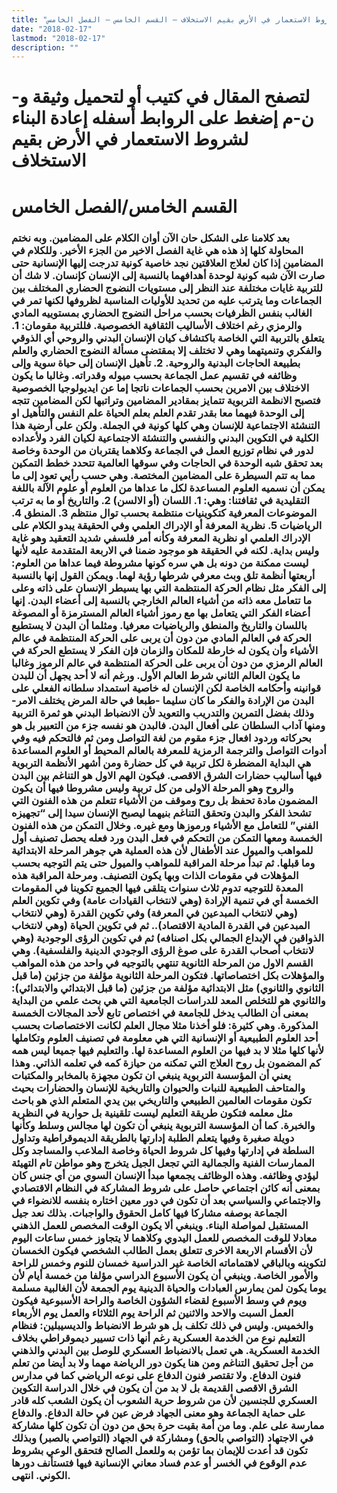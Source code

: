 ```yaml
---
title: "إعادة البناء لشروط الاستعمار في الأرض بقيم الاستخلاف – القسم الخامس – الفصل الخامس"
date: "2018-02-17"
lastmod: "2018-02-17"
description: ""
---
```

# **لتصفح المقال في كتيب أو لتحميل وثيقة و-ن-م إضغط على الروابط أسفله** **إعادة البناء لشروط الاستعمار في الأرض بقيم الاستخلاف**

# **القسم الخامس/الفصل الخامس**

### بعد كلامنا على الشكل حان الآن أوان الكلام على المضامين. وبه نختم المحاولة كلها إذ هذه هي غاية الفصل الاخير من الجزء الأخير. وللكلام في المضامين إذا كان لعلاج العلاقتين نجد خاصية كونية تدرجت إليها الإنسانية حتى صارت الآن شبه كونية لوحدة أهدافهما بالنسبة إلى الإنسان كإنسان. لا شك أن للتربية غايات مختلفة عند النظر إلى مستويات النضوج الحضاري المختلف بين الجماعات وما يترتب عليه من تحديد للأوليات المناسبة لظروفها لكنها تمر في الغالب بنفس الظرفيات بحسب مراحل النضوج الحضاري بمستوييه المادي والرمزي رغم اختلاف الأساليب الثقافية الخصوصية. فللتربية مقومان: 1. يتعلق بالتربية التي الخاصة باكتشاف كيان الإنسان البدني والروحي أي الذوقي والفكري وتنميتهما وهي لا تختلف إلا بمقتضى مسألة النضوج الحضاري والعلم بطبيعة الحاجات البدنية والروحية. 2. تأهيل الإنسان إلى حياة سوية وإلى وظائفه في تقسيم عمل الجماعة بحسب ميوله وقدراته. وغالبا ما يكون الاختلاف بين الامرين بحسب الجماعات ناتجا إما عن ايديولوجيا الخصوصية فتصبح الانظمة التربوية تتمايز بمقادير المضامين وتراتبها لكن المضامين تتجه إلى الوحدة فيهما معا بقدر تقدم العلم بعلم الحياة علم النفس والتأهيل او التنشئة الاجتماعية للإنسان وهي كلها كونية في الجملة. ولكن على أرضية هذا الكلية في التكوين البدني والنفسي والتنشئة الاجتماعية لكيان الفرد ولأعداده لدور في نظام توزيع العمل في الجماعة وكلاهما يقتربان من الوحدة وخاصة بعد تحقق شبه الوحدة في الحاجات وفي سوقها العالمية تتحدد خطط التمكين مما به تتم السيطرة على المضامين المختصة. وهي حسب رأيي تعود إلى ما يمكن أن نسميه العلوم المساعدة لكل ما عداها من العلوم أو علوم الآلة باللغة التقليدية في ثقافتنا: وهي: 1. اللسان (أو الالسن) 2. والتاريخ أو ما به ترتب الموضوعات المعرفية كتكوينيات منتظمة بحسب توال منتظم 3. المنطق 4. الرياضيات 5. نظرية المعرفة أو الإدراك العلمي وفي الحقيقة يبدو الكلام على الإدراك العلمي او نظرية المعرفة وكأنه أمر فلسفي شديد التعقيد وهو غاية وليس بداية. لكنه في الحقيقة هو موجود ضمنا في الاربعة المتقدمة عليه لأنها ليست ممكنة من دونه بل هي سره كونها مشروطة فيما عداها من العلوم: أربعتها أنظمة تلق وبث معرفي شرطها رؤية لهما. ويمكن القول إنها بالنسبة إلى الفكر مثل نظام الحركة المنتظمة التي بها يسيطر الإنسان على ذاته وعلى ما تتعامل معه ذاته من أشياء العالم الخارجي بالنسبة إلى أعضاء البدن. إنها أعضاء الفكر التي يتعامل بها مع رموز أشياء العالم المسترمزة أو المصوغة باللسان والتاريخ والمنطق والرياضيات معرفيا. ومثلما أن البدن لا يستطيع الحركة في العالم المادي من دون أن يربى على الحركة المنتظمة في عالم الأشياء وأن يكون له خارطة للمكان والزمان فإن الفكر لا يستطع الحركة في العالم الرمزي من دون أن يربى على الحركة المنتظمة في عالم الرموز وغالبا ما يكون العالم الثاني شرط العالم الأول. ورغم أنه لا أحد يجهل أن للبدن قوانينه وأحكامه الخاصة لكن الإنسان له خاصية استمداد سلطانه الفعلي على البدن من الإرادة والفكر ما كان سليما -طبعا في حالة المرض يختلف الامر-وذلك بفضل التمرين والتدريب والتعويد لأن الانضباط البدني هو ثمرة التربية ومنها آداب السلطان على أفعال البدن. فالبدن هو نفسه جزء من التعبير بل هو بحركاته وردود افعال جزء مقوم من لغة التواصل ومن ثم فالتحكم فيه وفي أدوات التواصل والترجمة الرمزية للمعرفة بالعالم المحيط أو العلوم المساعدة هي البداية المضطرة لكل تربية في كل حضارة ومن أشهر الأنظمة التربوية فيها أساليب حضارات الشرق الاقصى. فيكون الهم الاول هو التناغم بين البدن والروح وهو المرحلة الاولى من كل تربية وليس مشروطا فيها أن يكون المضمون مادة تحفظ بل روح وموقف من الأشياء تتعلم من هذه الفنون التي تشحذ الفكر والبدن وتحقق التناغم بنيهما ليصبح الإنسان سيدا إلى “تجهيزه الفني” للتعامل مع الأشياء ورموزها ومع غيره. وخلال التمكن من هذه الفنون الخمسة ومعها التمكن من التحكم في فعل البدن ورد فعله يحصل تصنيف أول للمواهب والميول عند الأطفال لأن هذه العملية هي جوهر المرحلة الابتدائية وما قبلها. ثم تبدأ مرحلة المراقبة للمواهب والميول حتى يتم التوجيه بحسب المؤهلات في مقومات الذات وبها يكون التصنيف. ومرحلة المراقبة هذه المعدة للتوجيه تدوم ثلاث سنوات يتلقى فيها الجميع تكوينا في المقومات الخمسة أي في تنمية الإرادة (وهي لانتخاب القيادات عامة) وفي تكوين العلم (وهي لانتخاب المبدعين في المعرفة) وفي تكوين القدرة (وهي لانتخاب المبدعين في القدرة المادية الاقتصاد).. ثم في تكوين الحياة (وهي لانتخاب الذواقين في الإبداع الجمالي بكل اصنافه) ثم في تكوين الرؤى الوجودية (وهي لانتخاب أصحاب القدرة على صوغ الرؤى الوجودي الدينية والفلسفية). وهي القسم الاول من المرحلة الثانوية تنتهي بالتوجيه في واحد من هذه المواهب والمؤهلات بكل اختصاصاتها. فتكون المرحلة الثانوية مؤلفة من جزئين (ما قبل الثانوي والثانوي) مثل الابتدائية مؤلفة من جزئين (ما قبل الابتدائي والابتدائي): والثانوي هو للتخلص المعد للدراسات الجامعية التي هي بحث علمي من البداية بمعنى أن الطالب يدخل للجامعة في اختصاص تابع لأحد المجالات الخمسة المذكورة. وهي كثيرة: فلو أخذنا مثلا مجال العلم لكانت الاختصاصات بحسب أحد العلوم الطبيعية أو الإنسانية التي هي معلومة في تصنيف العلوم وتكاملها لأنها كلها مثلا لا بد فيها من العلوم المساعدة لها. والتعليم فيها جميعا ليس همه كم المضمون بل روح العلاج التي تمكنه من حيازة كمه في تعلمه الذاتي. وهذا يعني أن المؤسسة التربوية ينبغي ان تكون مجهزة بالمخابر والمكتبات والمتاحف الطبيعية للنبات والحيوان والتاريخية للإنسان والحضارات بحيث تكون مقومات العالمين الطبيعي والتاريخي بين يدي المتعلم الذي هو باحث مثل معلمه فتكون طريقة التعليم ليست تلقينية بل حوارية في النظرية والخبرة. كما أن المؤسسة التربوية ينبغي أن تكون لها مجالس وسلط وكأنها دويلة صغيرة وفيها يتعلم الطلبة إدارتها بالطريقة الديموقراطية وتداول السلطة في إدارتها وفيها كل شروط الحياة وخاصة الملاعب والمساجد وكل الممارسات الفنية والجمالية التي تجعل الجيل يتخرج وهو مواطن تام التهيئة ليؤدي وظائفه. وهذه الوظائف يجمعها مبدأ الإنسان السوي من أي جنس كان بمعنى أنه كائن اجتماعي حاصل على شروط المشاركة في النظام الاقتصادي والاجتماعي والسياسي بعد أن تكون في دور معين اختاره بنفسه للانضواء في الجماعة بوصفه مشاركا فيها كامل الحقوق والواجبات. بذلك نعد جيل المستقبل لمواصلة البناء. وينبغي ألا يكون الوقت المخصص للعمل الذهني معادلا للوقت المخصص للعمل اليدوي وكلاهما لا يتجاوز خمس ساعات اليوم لأن الأقسام الاربعة الاخرى تتعلق بعمل الطالب الشخصي فيكون الخمسان لتكوينه وبالباقي لاهتماماته الخاصة غير الدراسية خمسان للنوم وخمس للراحة والأمور الخاصة. وينبغي أن يكون الأسبوع الدراسي مؤلفا من خمسة أيام لأن يوما يكون لمن يمارس العبادات والحياة الدينية يوم الجمعة لأن الغالبية مسلمة ويوم في وسط الأسبوع لقضاء الشؤون الخاصة والراحة الأسبوعية فيكون العمل السبت والاحد والاثنين ثم الراحة يوم الثلاثاء والعمل يوم الأربعاء والخميس. وليس في ذلك تكلف بل هو شرط الانضباط والديسيبلين: فنظام التعليم نوع من الخدمة العسكرية رغم أنها ذات تسيير ديموقراطي بخلاف الخدمة العسكرية. هي تعمل بالانضباط العسكري للوصل بين البدني والذهني من أجل تحقيق التناغم ومن هنا يكون دور الرياضة مهما ولا بد أيضا من تعلم فنون الدفاع. ولا تقتصر فنون الدفاع على نوعه الرياضي كما في مدارس الشرق الاقصى القديمة بل لا بد من أن يكون في خلال الدراسة التكوين العسكري للجنسين لأن من شروط حرية الشعوب أن يكون الشعب كله قادر على حماية الجماعة وهو معنى الجهاد فرض عين في حالة الدفاع. والدفاع ممارسة على علم. وما من أمة بقيت حرة بحق من دون أن تكون كلها مشاركة في الاجتهاد (التواصي بالحق) ومشاركة في الجهاد (التواصي بالصبر) وبذلك تكون قد أعدت للإيمان بما تؤمن به وللعمل الصالح فتحقق الوعي بشروط عدم الوقوع في الخسر أو عدم فساد معاني الإنسانية فيها فتستأنف دورها الكوني. انتهى.

###